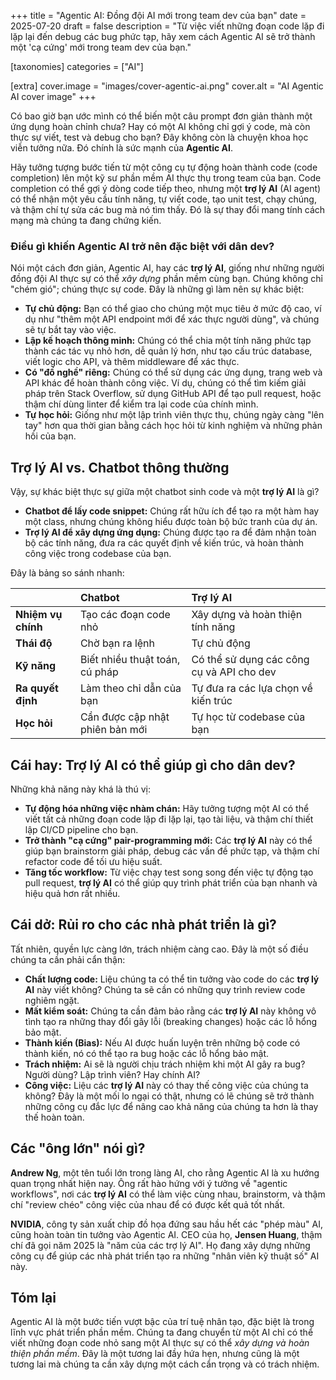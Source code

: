 +++
title = "Agentic AI: Đồng đội AI mới trong team dev của bạn"
date = 2025-07-20
draft = false
description = "Từ việc viết những đoạn code lặp đi lặp lại đến debug các bug phức tạp, hãy xem cách Agentic AI sẽ trở thành một 'cạ cứng' mới trong team dev của bạn."

[taxonomies]
categories = ["AI"]

[extra]
cover.image = "images/cover-agentic-ai.png"
cover.alt = "AI Agentic AI cover image"
+++

Có bao giờ bạn ước mình có thể biến một câu prompt đơn giản thành một ứng dụng hoàn chỉnh chưa? Hay có một AI không chỉ gợi ý code, mà còn thực sự viết, test và debug cho bạn? Đây không còn là chuyện khoa học viễn tưởng nữa. Đó chính là sức mạnh của **Agentic AI**.

Hãy tưởng tượng bước tiến từ một công cụ tự động hoàn thành code (code completion) lên một kỹ sư phần mềm AI thực thụ trong team của bạn. Code completion có thể gợi ý dòng code tiếp theo, nhưng một **trợ lý AI** (AI agent) có thể nhận một yêu cầu tính năng, tự viết code, tạo unit test, chạy chúng, và thậm chí tự sửa các bug mà nó tìm thấy. Đó là sự thay đổi mang tính cách mạng mà chúng ta đang chứng kiến.

### Điều gì khiến Agentic AI trở nên đặc biệt với dân dev?

Nói một cách đơn giản, Agentic AI, hay các **trợ lý AI**, giống như những người đồng đội AI thực sự có thể *xây dựng* phần mềm cùng bạn. Chúng không chỉ "chém gió"; chúng thực sự code. Đây là những gì làm nên sự khác biệt:

*   **Tự chủ động:** Bạn có thể giao cho chúng một mục tiêu ở mức độ cao, ví dụ như "thêm một API endpoint mới để xác thực người dùng", và chúng sẽ tự bắt tay vào việc.
*   **Lập kế hoạch thông minh:** Chúng có thể chia một tính năng phức tạp thành các tác vụ nhỏ hơn, dễ quản lý hơn, như tạo cấu trúc database, viết logic cho API, và thêm middleware để xác thực.
*   **Có "đồ nghề" riêng:** Chúng có thể sử dụng các ứng dụng, trang web và API khác để hoàn thành công việc. Ví dụ, chúng có thể tìm kiếm giải pháp trên Stack Overflow, sử dụng GitHub API để tạo pull request, hoặc thậm chí dùng linter để kiểm tra lại code của chính mình.
*   **Tự học hỏi:** Giống như một lập trình viên thực thụ, chúng ngày càng "lên tay" hơn qua thời gian bằng cách học hỏi từ kinh nghiệm và những phản hồi của bạn.

## Trợ lý AI vs. Chatbot thông thường

Vậy, sự khác biệt thực sự giữa một chatbot sinh code và một **trợ lý AI** là gì?

*   **Chatbot để lấy code snippet:** Chúng rất hữu ích để tạo ra một hàm hay một class, nhưng chúng không hiểu được toàn bộ bức tranh của dự án.
*   **Trợ lý AI để xây dựng ứng dụng:** Chúng được tạo ra để đảm nhận toàn bộ các tính năng, đưa ra các quyết định về kiến trúc, và hoàn thành công việc trong codebase của bạn.

Đây là bảng so sánh nhanh:

| | Chatbot | Trợ lý AI |
| :--- | :--- | :--- |
| **Nhiệm vụ chính** | Tạo các đoạn code nhỏ | Xây dựng và hoàn thiện tính năng |
| **Thái độ** | Chờ bạn ra lệnh | Tự chủ động |
| **Kỹ năng** | Biết nhiều thuật toán, cú pháp | Có thể sử dụng các công cụ và API cho dev |
| **Ra quyết định** | Làm theo chỉ dẫn của bạn | Tự đưa ra các lựa chọn về kiến trúc |
| **Học hỏi** | Cần được cập nhật phiên bản mới | Tự học từ codebase của bạn |

## Cái hay: Trợ lý AI có thể giúp gì cho dân dev?

Những khả năng này khá là thú vị:

*   **Tự động hóa những việc nhàm chán:** Hãy tưởng tượng một AI có thể viết tất cả những đoạn code lặp đi lặp lại, tạo tài liệu, và thậm chí thiết lập CI/CD pipeline cho bạn.
*   **Trở thành "cạ cứng" pair-programming mới:** Các **trợ lý AI** này có thể giúp bạn brainstorm giải pháp, debug các vấn đề phức tạp, và thậm chí refactor code để tối ưu hiệu suất.
*   **Tăng tốc workflow:** Từ việc chạy test song song đến việc tự động tạo pull request, **trợ lý AI** có thể giúp quy trình phát triển của bạn nhanh và hiệu quả hơn rất nhiều.

## Cái dở: Rủi ro cho các nhà phát triển là gì?

Tất nhiên, quyền lực càng lớn, trách nhiệm càng cao. Đây là một số điều chúng ta cần phải cẩn thận:

*   **Chất lượng code:** Liệu chúng ta có thể tin tưởng vào code do các **trợ lý AI** này viết không? Chúng ta sẽ cần có những quy trình review code nghiêm ngặt.
*   **Mất kiểm soát:** Chúng ta cần đảm bảo rằng các **trợ lý AI** này không vô tình tạo ra những thay đổi gây lỗi (breaking changes) hoặc các lỗ hổng bảo mật.
*   **Thành kiến (Bias):** Nếu AI được huấn luyện trên những bộ code có thành kiến, nó có thể tạo ra bug hoặc các lỗ hổng bảo mật.
*   **Trách nhiệm:** Ai sẽ là người chịu trách nhiệm khi một AI gây ra bug? Người dùng? Lập trình viên? Hay chính AI?
*   **Công việc:** Liệu các **trợ lý AI** này có thay thế công việc của chúng ta không? Đây là một mối lo ngại có thật, nhưng có lẽ chúng sẽ trở thành những công cụ đắc lực để nâng cao khả năng của chúng ta hơn là thay thế hoàn toàn.

## Các "ông lớn" nói gì?

**Andrew Ng**, một tên tuổi lớn trong làng AI, cho rằng Agentic AI là xu hướng quan trọng nhất hiện nay. Ông rất hào hứng với ý tưởng về "agentic workflows", nơi các **trợ lý AI** có thể làm việc cùng nhau, brainstorm, và thậm chí "review chéo" công việc của nhau để có được kết quả tốt nhất.

**NVIDIA**, công ty sản xuất chip đồ họa đứng sau hầu hết các "phép màu" AI, cũng hoàn toàn tin tưởng vào Agentic AI. CEO của họ, **Jensen Huang**, thậm chí đã gọi năm 2025 là "năm của các trợ lý AI". Họ đang xây dựng những công cụ để giúp các nhà phát triển tạo ra những "nhân viên kỹ thuật số" AI này.

## Tóm lại

Agentic AI là một bước tiến vượt bậc của trí tuệ nhân tạo, đặc biệt là trong lĩnh vực phát triển phần mềm. Chúng ta đang chuyển từ một AI chỉ có thể viết những đoạn code nhỏ sang một AI thực sự có thể *xây dựng và hoàn thiện phần mềm*. Đây là một tương lai đầy hứa hẹn, nhưng cũng là một tương lai mà chúng ta cần xây dựng một cách cẩn trọng và có trách nhiệm.
